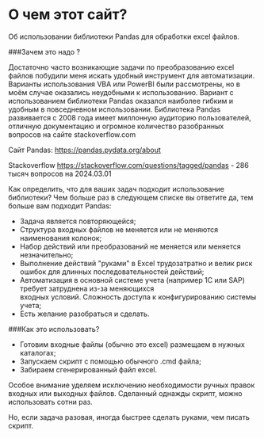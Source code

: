 # О чем этот сайт?
Об использовании библиотеки Pandas для обработки excel файлов.

###Зачем это надо ?

Достаточно часто возникающие задачи по преобразованию excel файлов побудили меня искать удобный инструмент для автоматизации. Варианты использования VBA или PowerBI были рассмотрены, но в моём случае оказались неудобными к использованию.
Вариант с использованием библиотеки Pandas оказался наиболее гибким и удобным в повседневном использовании. Библиотека Pandas развивается с 2008 года имеет миллонную аудиторию пользователей, отличную документацию и огромное количество разобранных вопросов на сайте stackoverflow.com

Сайт Pandas: <https://pandas.pydata.org/about>

Stackoverflow <https://stackoverflow.com/questions/tagged/pandas> - 286 тысяч вопросов на 2024.03.01

Как определить, что для ваших задач подходит использование библиотеки? Чем больше раз в следующем списке вы ответите да, тем больше вам подходит Pandas:
* Задача является повторяющейся;
* Структура входных файлов не меняется или не меняются наименования колонок;
* Набор действий или преобразований не меняется или меняется незначительно;
* Выполнение действий "руками" в Excel трудозатратно и велик риск ошибок для длинных последовательностей 
  действий;
* Автоматизация в основной системе учета (например 1C или SAP) требует затруднена из-за меняющихся  
  входных условий. Сложность доступа к конфигурированию системы учета;
* Есть желание разобраться и сделать.

###Как это использовать?

* Готовим входные файлы (обычно это excel) размещаем в нужных каталогах;
* Запускаем скрипт c помощью обычного .cmd файла;
* Забираем сгенерированный файл excel.

Особое внимание уделяем исключению необходимости ручных правок входных или выходных файлов.
Сделанный однажды скрипт, можно использовать сотни раз.

Но, если задача разовая, иногда быстрее сделать руками, чем писать скрипт.
